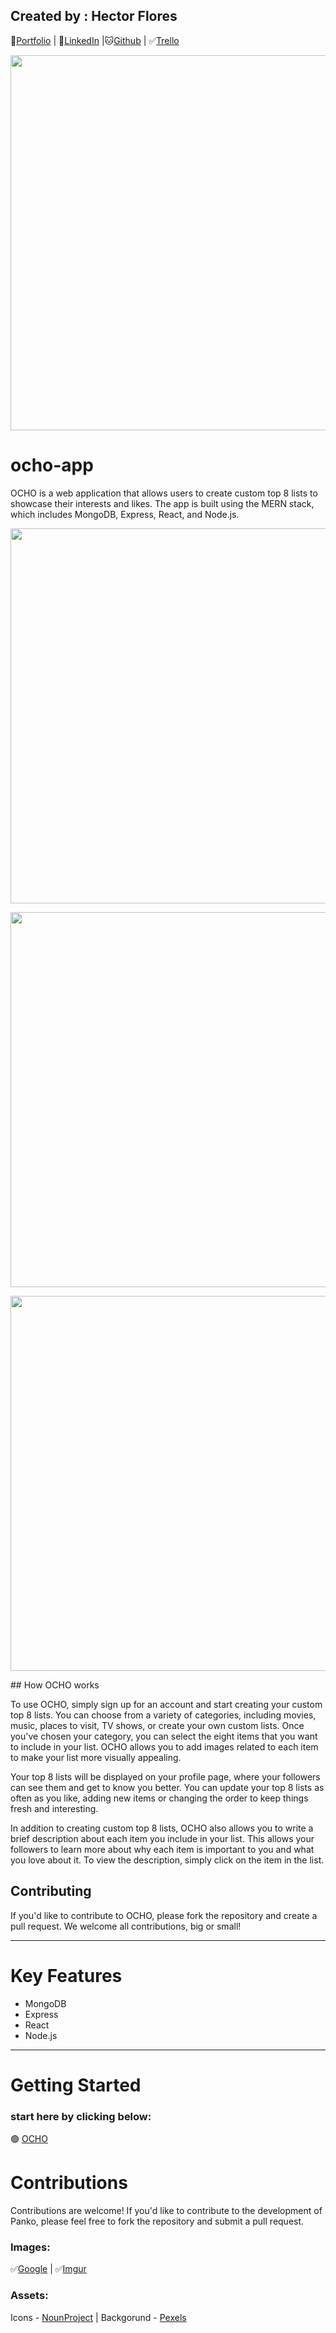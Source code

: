 ## Created by : Hector Flores

💾[Portfolio](http://www.duckduckgo.com) | 📄[LinkedIn](https://www.linkedin.com/in/hector-floresm/) |🐱[Github](https://github.com/hekmaflo) | ✅[Trello](https://trello.com/b/1cu7WhWs/panko)

<!-- ![Image](https://i.imgur.com/EPrEq1m.jpg) -->
<p align="center">
<img src="https://i.imgur.com/zWqIdLI.png"  width="600">
</p>

# ocho-app

OCHO is a web application that allows users to create custom top 8 lists to showcase their interests and likes. The app is built using the MERN stack, which includes MongoDB, Express, React, and Node.js.

<p align="center">
<img src="https://i.imgur.com/7b4S4im.png"  width="600">
</p>
<p align="center">
<img src="https://i.imgur.com/CxtN4md.png"  width="600">
</p>
<p align="center">
<img src="https://i.imgur.com/5dsqZ3g.png"  width="600">
</p>
## How OCHO works

To use OCHO, simply sign up for an account and start creating your custom top 8 lists. You can choose from a variety of categories, including movies, music, places to visit, TV shows, or create your own custom lists. Once you've chosen your category, you can select the eight items that you want to include in your list. OCHO allows you to add images related to each item to make your list more visually appealing.

Your top 8 lists will be displayed on your profile page, where your followers can see them and get to know you better. You can update your top 8 lists as often as you like, adding new items or changing the order to keep things fresh and interesting.

In addition to creating custom top 8 lists, OCHO also allows you to write a brief description about each item you include in your list. This allows your followers to learn more about why each item is important to you and what you love about it. To view the description, simply click on the item in the list.

## Contributing

If you'd like to contribute to OCHO, please fork the repository and create a pull request. We welcome all contributions, big or small!

---

# Key Features

<ul>
<li>MongoDB</li>
<li>Express</li>
<li>React</li>
<li>Node.js</li>
</ul>

---

# Getting Started

### start here by clicking below:

🟢 [OCHO](https://panko.herokuapp.com)

# Contributions

Contributions are welcome! If you'd like to contribute to the development of Panko, please feel free to fork the repository and submit a pull request.

### Images:

✅[Google](https://www.google.com) | ✅[Imgur](https://i.imgur.com/EPrEq1m.jpg)

### Assets:

Icons - [NounProject](https://thenounproject.com/)
| Backgorund - [Pexels](https://www.pexels.com/)
